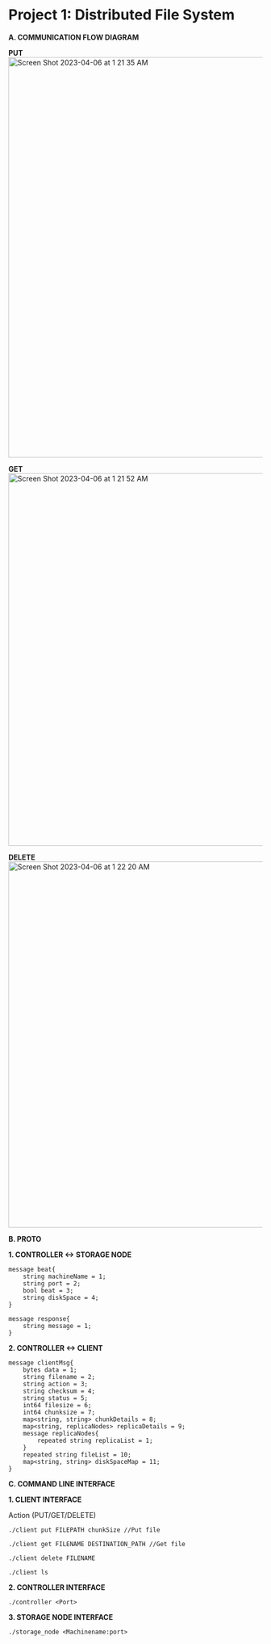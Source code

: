 # Project 1: Distributed File System


**A. COMMUNICATION FLOW DIAGRAM**

**PUT**<br/>
<img width="793" alt="Screen Shot 2023-04-06 at 1 21 35 AM" src="https://user-images.githubusercontent.com/109916498/230320276-6d72b2f8-3d4d-47dd-8e5b-8b3521418b8f.png">

**GET**<br/>
<img width="738" alt="Screen Shot 2023-04-06 at 1 21 52 AM" src="https://user-images.githubusercontent.com/109916498/230320248-6d141435-7ca0-4262-bb8d-a23e51e06135.png">

**DELETE**<br/>
<img width="725" alt="Screen Shot 2023-04-06 at 1 22 20 AM" src="https://user-images.githubusercontent.com/109916498/230320186-3b401dba-1687-4ae8-a9a5-ea7aef03cdac.png">




**B. PROTO**

**1. CONTROLLER <-> STORAGE NODE**

    message beat{
        string machineName = 1;
        string port = 2;
        bool beat = 3;
        string diskSpace = 4;
    }

    message response{
        string message = 1;
    }

**2. CONTROLLER <-> CLIENT**

    message clientMsg{
        bytes data = 1;
        string filename = 2;
        string action = 3;
        string checksum = 4;
        string status = 5;
        int64 filesize = 6;
        int64 chunksize = 7;
        map<string, string> chunkDetails = 8;
        map<string, replicaNodes> replicaDetails = 9;
        message replicaNodes{
            repeated string replicaList = 1;
        }
        repeated string fileList = 10;
        map<string, string> diskSpaceMap = 11;
    }


**C. COMMAND LINE INTERFACE**

**1. CLIENT INTERFACE**
    
Action (PUT/GET/DELETE)

    ./client put FILEPATH chunkSize //Put file

    ./client get FILENAME DESTINATION_PATH //Get file

    ./client delete FILENAME

    ./client ls


**2. CONTROLLER INTERFACE**

    ./controller <Port>

**3. STORAGE NODE INTERFACE**

    ./storage_node <Machinename:port>
